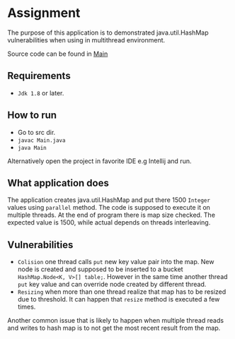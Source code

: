 # Assignment
The purpose of this application is to demonstrated java.util.HashMap vulnerabilities when using in multithread environment.

Source code can be found in [Main](src/Main.java)

## Requirements
* `Jdk 1.8` or later.

## How to run
* Go to src dir.
* `javac Main.java`
* `java Main`

Alternatively open the project in favorite IDE e.g Intellij and run. 

## What application does

The application creates java.util.HashMap and put there 1500 `Integer` values using `parallel` method. The code is supposed to execute it on multiple threads.
At the end of program there is map size checked. The expected value is 1500, while actual depends on threads interleaving.

## Vulnerabilities

* `Colision` one thread calls `put` new key value pair into the map. New node is created and supposed to be inserted to a bucket `HashMap.Node<K, V>[] table;`. However in the same time another thread `put` key value and can override node created by different thread.
* `Resizing` when more than one thread realize that map has to be resized due to threshold. It can happen that `resize` method is executed a few times.

Another common issue that is likely to happen when multiple thread reads and writes to hash map is to not get the most recent result from the map. 